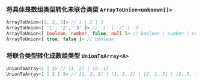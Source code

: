 
### 将具体是数组类型转化未联合类型 `ArrayToUnion<unknown[]>`


``` typescript
ArrayToUnion<[1, 2, 3]> // 1 | 2 | 3
ArrayToUnion<[ '1', '2', '3' ]> // '1' | '2' | '3'
ArrayToUnion<[ boolean, number, false, null ]> // boolean | number | null
ArrayToUnion<[ true, false ]> // boolean
```

			
### 将联合类型转化成数组类型 `UnionToArray<A>`


``` typescript
UnionToArray<1 | 2> // [1, 2] | [2, 1]
UnionToArray<1 | 2 | 3> // [1, 2, 3] | [1, 3, 2] | [2, 1, 3] | [2, 3, 1] | [3, 1, 2] | [3, 2, 1]
```

			